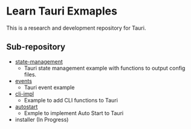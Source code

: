 # Learn Tauri Exmaples

This is a research and development repository for Tauri.

## Sub-repository

- [state-management](/state-management/)
  - Tauri state management example with functions to output config files.
- [events](/events/)
  - Tauri event example
- [cli-impl](/cli-impl/)
  - Example to add CLI functions to Tauri
- [autostart](/autostart/)
  - Exmple to implement Auto Start to Tauri
- installer (In Progress)
